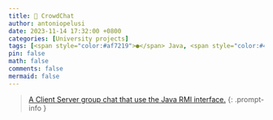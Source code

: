 ```yaml
---
title: 💬 CrowdChat
author: antoniopelusi
date: 2023-11-14 17:32:00 +0800
categories: [University projects]
tags: [<span style="color:#af7219">●</span> Java, <span style="color:#42781a">●</span> Makefile, <span style="color:#89e051">●</span> Shell]
pin: false
math: false
comments: false
mermaid: false
---
```


[GithubLink]: https://github.com/antoniopelusi/CrowdChat

> [A Client Server group chat that use the Java RMI interface.][GithubLink]
{: .prompt-info }